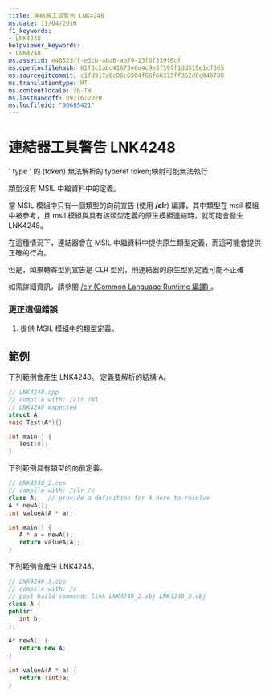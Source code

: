 ```yaml
---
title: 連結器工具警告 LNK4248
ms.date: 11/04/2016
f1_keywords:
- LNK4248
helpviewer_keywords:
- LNK4248
ms.assetid: e40523ff-e3cb-4ba6-ab79-23f0f339f6cf
ms.openlocfilehash: 81f3c2abc41673e6e4c9e3f59ff1dd515e1cf365
ms.sourcegitcommit: c1fd917a8c06c6504f66f66315ff352d0c046700
ms.translationtype: MT
ms.contentlocale: zh-TW
ms.lasthandoff: 09/16/2020
ms.locfileid: "90685421"
---
```

# <a name="linker-tools-warning-lnk4248"></a>連結器工具警告 LNK4248

' type ' 的 (token) 無法解析的 typeref token;映射可能無法執行

類型沒有 MSIL 中繼資料中的定義。

當 MSIL 模組中只有一個類型的向前宣告 (使用 **/clr**) 編譯，其中類型在 msil 模組中被參考，且 msil 模組與具有該類型定義的原生模組連結時，就可能會發生 LNK4248。

在這種情況下，連結器會在 MSIL 中繼資料中提供原生類型定義，而這可能會提供正確的行為。

但是，如果轉寄型別宣告是 CLR 型別，則連結器的原生型別定義可能不正確

如需詳細資訊，請參閱 [/clr (Common Language Runtime 編譯) ](../../build/reference/clr-common-language-runtime-compilation.md)。

### <a name="to-correct-this-error"></a>更正這個錯誤

1. 提供 MSIL 模組中的類型定義。

## <a name="examples"></a>範例

下列範例會產生 LNK4248。 定義要解析的結構 A。

```cpp
// LNK4248.cpp
// compile with: /clr /W1
// LNK4248 expected
struct A;
void Test(A*){}

int main() {
   Test(0);
}
```

下列範例具有類型的向前定義。

```cpp
// LNK4248_2.cpp
// compile with: /clr /c
class A;   // provide a definition for A here to resolve
A * newA();
int valueA(A * a);

int main() {
   A * a = newA();
   return valueA(a);
}
```

下列範例會產生 LNK4248。

```cpp
// LNK4248_3.cpp
// compile with: /c
// post-build command: link LNK4248_2.obj LNK4248_3.obj
class A {
public:
   int b;
};

A* newA() {
   return new A;
}

int valueA(A * a) {
   return (int)a;
}
```
